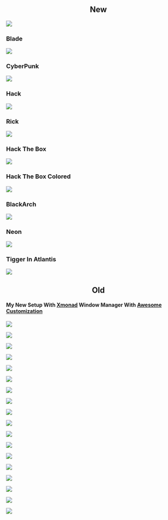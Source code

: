<h2 align="center"> New </h3>

![](GIFs/ALLTHEMES.gif)

### Blade

![](GIFs/Blade.gif)

### CyberPunk

![](GIFs/CyberPunk.gif)

### Hack

![](GIFs/Hack.gif)

### Rick

![](GIFs/Rick.gif)

### Hack The Box

![](GIFs/HackTheBox.gif)

### Hack The Box Colored

![](GIFs/HackTheBoxColored.gif)

### BlackArch

![](GIFs/BlackArch.gif)

### Neon

![](GIFs/Neon.gif)

### Tigger In Atlantis

![](GIFs/TiggerInAtlantis.gif)

<!--  -->
<!--  -->

<h2 align="center"> Old </h3>

#### My New Setup With [Xmonad](https://xmonad.org/) Window Manager With [Awesome Customization](https://github.com/Axarva/dotfiles-2.0)

![](Xmonad.webp)

![](desrec.webp)

![](Xmonad-Final.png)

![](Xmonad_2.png)

![](Xmonad_7.png)

![](Xmonad_3.png)

![](Xmonad_4.png)

![](Xmonad_5.png)

![](Xmonad_6.png)

![](main.png)

![](desktop.png)

![](desktop_2.png)

![](desktop_3.png)

![](desktop_4.png)

![](desktop_5.png)

![](desktop_6.png)

![](desktop_7.png)

![](desktop_8.png)
